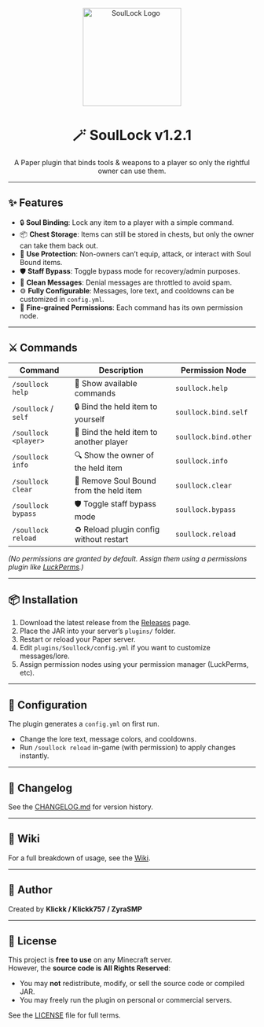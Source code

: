 <p align="center">
  <img src="docs/soullock.png" alt="SoulLock Logo" width="200"/>
</p>

<h1 align="center">🪄 SoulLock v1.2.1</h1>

<p align="center">
  A Paper plugin that binds tools & weapons to a player so only the rightful owner can use them.
</p>


---

## ✨ Features
- 🔒 **Soul Binding**: Lock any item to a player with a simple command.
- 📦 **Chest Storage**: Items can still be stored in chests, but only the owner can take them back out.
- 🚫 **Use Protection**: Non-owners can’t equip, attack, or interact with Soul Bound items.
- 🛡️ **Staff Bypass**: Toggle bypass mode for recovery/admin purposes.
- 💬 **Clean Messages**: Denial messages are throttled to avoid spam.
- ⚙️ **Fully Configurable**: Messages, lore text, and cooldowns can be customized in `config.yml`.
- 🔑 **Fine-grained Permissions**: Each command has its own permission node.

---

## ⚔️ Commands

| Command                  | Description                                 | Permission Node        |
|--------------------------|---------------------------------------------|------------------------|
| `/soullock help`         | 📖 Show available commands                   | `soullock.help`        |
| `/soullock` / `self`     | 🔒 Bind the held item to yourself            | `soullock.bind.self`   |
| `/soullock <player>`     | 🎁 Bind the held item to another player      | `soullock.bind.other`  |
| `/soullock info`         | 🔍 Show the owner of the held item           | `soullock.info`        |
| `/soullock clear`        | 🧹 Remove Soul Bound from the held item      | `soullock.clear`       |
| `/soullock bypass`       | 🛡️ Toggle staff bypass mode                  | `soullock.bypass`      |
| `/soullock reload`       | ♻️ Reload plugin config without restart      | `soullock.reload`      |

*(No permissions are granted by default. Assign them using a permissions plugin like [LuckPerms](https://luckperms.net/).)*

---

## 📦 Installation
1. Download the latest release from the [Releases](../../releases) page.  
2. Place the JAR into your server’s `plugins/` folder.  
3. Restart or reload your Paper server.  
4. Edit `plugins/Soullock/config.yml` if you want to customize messages/lore.  
5. Assign permission nodes using your permission manager (LuckPerms, etc).

---

## 🔧 Configuration
The plugin generates a `config.yml` on first run.  
- Change the lore text, message colors, and cooldowns.  
- Run `/soullock reload` in-game (with permission) to apply changes instantly.  

---

## 📜 Changelog
See the [CHANGELOG.md](CHANGELOG.md) for version history.  

---

## 📖 Wiki
For a full breakdown of usage, see the [Wiki](../../wiki).  

---

## 👤 Author
Created by **Klickk / Klickk757 / ZyraSMP**

---

## 📄 License
This project is **free to use** on any Minecraft server.  
However, the **source code is All Rights Reserved**:  
- You may **not** redistribute, modify, or sell the source code or compiled JAR.  
- You may freely run the plugin on personal or commercial servers.  

See the [LICENSE](LICENSE.md) file for full terms.
